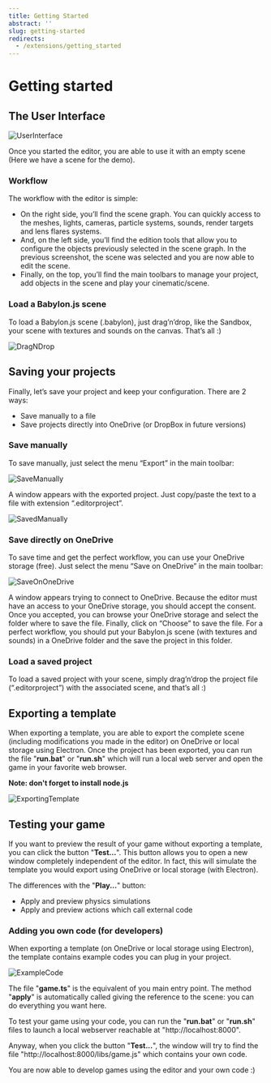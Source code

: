 ```yaml
---
title: Getting Started
abstract: ''
slug: getting-started
redirects:
  - /extensions/getting_started
---
```

# Getting started

## The User Interface

![UserInterface](/img/extensions/Editor/GettingStarted/UserInterface.png)

Once you started the editor, you are able to use it with an empty scene (Here we have a scene for the demo).

### Workflow

The workflow with the editor is simple:
* On the right side, you’ll find the scene graph. You can quickly access to the meshes, lights, cameras, particle systems, sounds, render targets and lens flares systems.
* And, on the left side, you’ll find the edition tools that allow you to configure the objects previously selected in the scene graph. In the previous screenshot, the scene was selected and you are now able to edit the scene.
* Finally, on the top, you’ll find the main toolbars to manage your project, add objects in the scene and play your cinematic/scene.

### Load a Babylon.js scene
To load a Babylon.js scene (.babylon), just drag’n’drop, like the Sandbox, your scene with textures and sounds on the canvas. That’s all :)

![DragNDrop](/img/extensions/Editor/GettingStarted/DragNDrop.png)

## Saving your projects

Finally, let’s save your project and keep your configuration. There are 2 ways:
* Save manually to a file
* Save projects directly into OneDrive (or DropBox in future versions)

### Save manually

To save manually, just select the menu “Export” in the main toolbar:

![SaveManually](/img/extensions/Editor/GettingStarted/SaveManually.png)

A window appears with the exported project. Just copy/paste the text to a file with extension “.editorproject”.

![SavedManually](/img/extensions/Editor/GettingStarted/SavedManually.png)

### Save directly on OneDrive

To save time and get the perfect workflow, you can use your OneDrive storage (free). Just select the menu “Save on OneDrive” in the main toolbar:

![SaveOnOneDrive](/img/extensions/Editor/GettingStarted/SaveOnOneDrive.png)

A window appears trying to connect to OneDrive. Because the editor must have an access to your OneDrive storage, you should accept the consent.
Once you accepted, you can browse your OneDrive storage and select the folder where to save the file. Finally, click on “Choose” to save the file.
For a perfect workflow, you should put your Babylon.js scene (with textures and sounds) in a OneDrive folder and the save the project in this folder.

### Load a saved project

To load a saved project with your scene, simply drag’n’drop the project file (“.editorproject”) with the associated scene, and that’s all :)

## Exporting a template

When exporting a template, you are able to export the complete scene (including modifications you made in the editor) on OneDrive or local storage using Electron.
Once the project has been exported, you can run the file "**run.bat**" or "**run.sh**" which will run a local web server and open the game in your favorite web browser.

**Note: don't forget to install node.js**

![ExportingTemplate](/img/extensions/Editor/GettingStarted/ExportingTemplate.png)

## Testing your game

If you want to preview the result of your game without exporting a template, you can click the button "**Test...**".
This button allows you to open a new window completely independent of the editor.
In fact, this will simulate the template you would export using OneDrive or local storage (with Electron).

The differences with the "**Play...**" button:
* Apply and preview physics simulations
* Apply and preview actions which call external code

### Adding you own code (for developers)

When exporting a template (on OneDrive or local storage using Electron), the template contains example codes you can plug in your project.

![ExampleCode](/img/extensions/Editor/GettingStarted/ExampleCode.png)

The file "**game.ts**" is the equivalent of you main entry point. The method "**apply**" is automatically called giving the reference
to the scene: you can do everything you want here.

To test your game using your code, you can run the "**run.bat**" or "**run.sh**" files to launch a local webserver reachable at "http://localhost:8000".

Anyway, when you click the button "**Test...**", the window will try to find the file "http://localhost:8000/libs/game.js" which contains your own code.

You are now able to develop games using the editor and your own code :)
